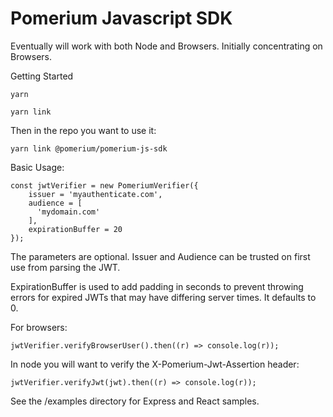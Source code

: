 # Pomerium Javascript SDK

Eventually will work with both Node and Browsers. Initially concentrating on Browsers.

Getting Started

```yarn```

```yarn link```

Then in the repo you want to use it:

```yarn link @pomerium/pomerium-js-sdk```

Basic Usage:

```
const jwtVerifier = new PomeriumVerifier({
    issuer = 'myauthenticate.com', 
    audience = [
      'mydomain.com'
    ], 
    expirationBuffer = 20
});
```
The parameters are optional. Issuer and Audience can be trusted on first use from parsing the JWT. 

ExpirationBuffer is used to add padding in seconds to prevent throwing errors for expired JWTs that 
may have differing server times. It defaults to 0.

For browsers: 

```
jwtVerifier.verifyBrowserUser().then((r) => console.log(r));
```

In node you will want to verify the X-Pomerium-Jwt-Assertion header:

```
jwtVerifier.verifyJwt(jwt).then((r) => console.log(r));
```

See the /examples directory for Express and React samples.